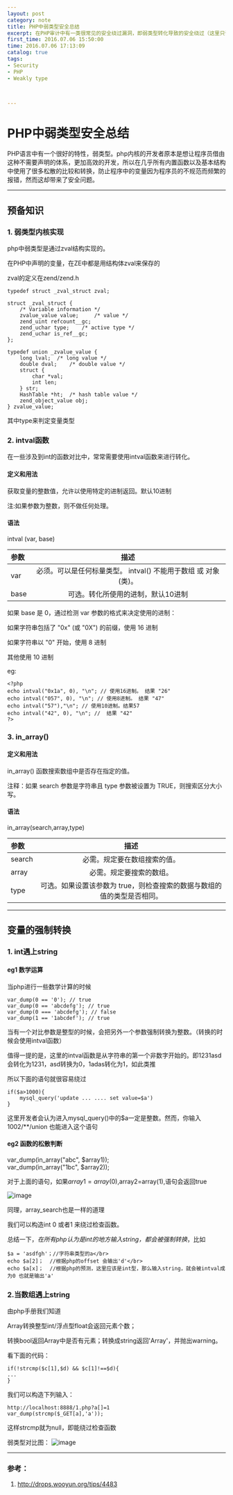 ```yaml
---
layout: post
category: note
title: PHP中弱类型安全总结
excerpt: 在PHP审计中有一类很常见的安全绕过漏洞，即弱类型转化导致的安全绕过（这里只讲PHP的，其它的弱类型语言大家可以引申地学习）
first_time: 2016.07.06 15:50:00
time: 2016.07.06 17:13:09
catalog: true
tags:
- Security
- PHP
- Weakly type



---
```


# PHP中弱类型安全总结

PHP语言中有一个很好的特性，弱类型。php内核的开发者原本是想让程序员借由这种不需要声明的体系，更加高效的开发，所以在几乎所有内置函数以及基本结构中使用了很多松散的比较和转换，防止程序中的变量因为程序员的不规范而频繁的报错，然而这却带来了安全问题。

-------

## 预备知识

### 1. 弱类型内核实现

php中弱类型是通过zval结构实现的。

在PHP中声明的变量，在ZE中都是用结构体zval来保存的

zval的定义在zend/zend.h

```
typedef struct _zval_struct zval;  
 
struct _zval_struct {  
    /* Variable information */ 
    zvalue_value value;     /* value */ 
    zend_uint refcount__gc;  
    zend_uchar type;    /* active type */ 
    zend_uchar is_ref__gc;  
};  
 
typedef union _zvalue_value {  
    long lval;  /* long value */ 
    double dval;    /* double value */ 
    struct {  
        char *val;  
        int len;  
    } str;  
    HashTable *ht;  /* hash table value */ 
    zend_object_value obj;  
} zvalue_value;
```

其中type来判定变量类型

### 2. intval函数

在一些涉及到int的函数对比中，常常需要使用intval函数来进行转化。

#### 定义和用法

获取变量的整数值，允许以使用特定的进制返回。默认10进制

注:如果参数为整数，则不做任何处理。

#### 语法

intval (var, base)

| 参数   |                   描述                   |
| :--- | :------------------------------------: |
| var  | 必须。可以是任何标量类型。 intval() 不能用于数组 或 对象(类)。 |
| base |           可选。转化所使用的进制，默认10进制           |

如果 base 是 0，通过检测 var 参数的格式来决定使用的进制：

如果字符串包括了 "0x" (或 "0X") 的前缀，使用 16 进制

如果字符串以 "0" 开始，使用 8 进制

其他使用 10 进制

eg:

```
<?php 
echo intval("0x1a", 0), "\n"; // 使用16进制。 结果 "26" 
echo intval("057", 0), "\n"; // 使用8进制。 结果 "47" 
echo intval("57"),"\n"; // 使用10进制。结果57
echo intval("42", 0), "\n"; //  结果 "42" 
?>
```

### 3. in_array()

#### 定义和用法

in_array() 函数搜索数组中是否存在指定的值。

注释：如果 search 参数是字符串且 type 参数被设置为 TRUE，则搜索区分大小写。

#### 语法

in_array(search,array,type)

| 参数     |                   描述                   |
| :----- | :------------------------------------: |
| search |             必需。规定要在数组搜索的值。             |
| array  |              必需。规定要搜索的数组。              |
| type   | 可选。如果设置该参数为 true，则检查搜索的数据与数组的值的类型是否相同。 |

------

## 变量的强制转换
### 1. int遇上string

#### eg1 数学运算

当php进行一些数学计算的时候

```
var_dump(0 == '0'); // true
var_dump(0 == 'abcdefg'); // true  
var_dump(0 === 'abcdefg'); // false
var_dump(1 == '1abcdef'); // true 
```

当有一个对比参数是整型的时候，会把另外一个参数强制转换为整数。（转换的时候会使用intval函数）

值得一提的是，这里的intval函数是从字符串的第一个非数字开始的。即1231asd会转化为1231，asd转换为0，1adas转化为1，如此类推

所以下面的语句就很容易绕过

```
if($a>1000){
    mysql_query('update ... .... set value=$a')
}
```
 这里开发者会认为进入mysql_query()中的$a一定是整数。然而，你输入1002/**/union 也能进入这个语句


####  eg2 函数的松散判断


var_dump(in_array("abc", $array1));</br>
var_dump(in_array("1bc", $array2));

对于上面的语句，如果$array1=array(0),$array2=array(1),语句会返回true

![image](https://moxiaoxi.info/img/post/weak1.png)

同理，array_search也是一样的道理

我们可以构造int 0 或者1 来绕过检查函数。


总结一下，*在所有php认为是int的地方输入string，都会被强制转换*，比如

```
$a = 'asdfgh'；//字符串类型的a</br>
echo $a[2]；  //根据php的offset 会输出'd'</br>
echo $a[x]；  //根据php的预测，这里应该是int型，那么输入string，就会被intval成为0 也就是输出'a'
```

###  2.当数组遇上string

由php手册我们知道

Array转换整型int/浮点型float会返回元素个数；

转换bool返回Array中是否有元素；转换成string返回'Array'，并抛出warning。

看下面的代码：

```
if(!strcmp($c[1],$d) && $c[1]!==$d){
...
}
```

我们可以构造下列输入：

```
http://localhost:8888/1.php?a[]=1
var_dump(strcmp($_GET[a],'a'));
```
这样strcmp就为null，即能绕过检查函数


弱类型对比图：
![image](http://static.wooyun.org/drops/20150103/2015010315472853884E2F88EF5-B7BA-426E-9707-3CACF59C19F1.jpg)

---

###  参考：
1. http://drops.wooyun.org/tips/4483